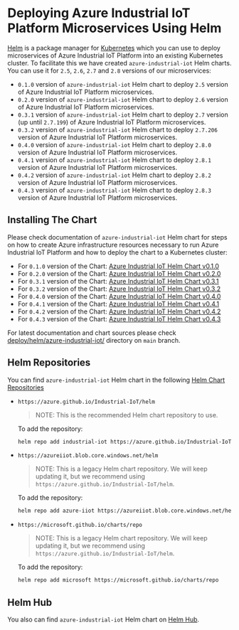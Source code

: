 # Deploying Azure Industrial IoT Platform Microservices Using Helm

[Helm](https://helm.sh/) is a package manager for [Kubernetes](https://kubernetes.io/) which you can use to
deploy microservices of Azure Industrial IoT Platform into an existing Kubernetes cluster. To facilitate this
we have created `azure-industrial-iot` Helm charts. You can use it for `2.5`, `2.6`, `2.7` and `2.8` versions
of our microservices:

- `0.1.0` version of `azure-industrial-iot` Helm chart to deploy `2.5` version of Azure Industrial IoT
  Platform microservices.
- `0.2.0` version of `azure-industrial-iot` Helm chart to deploy `2.6` version of Azure Industrial IoT
  Platform microservices.
- `0.3.1` version of `azure-industrial-iot` Helm chart to deploy `2.7` version (up until `2.7.199`) of Azure
  Industrial IoT Platform microservices.
- `0.3.2` version of `azure-industrial-iot` Helm chart to deploy `2.7.206` version of Azure Industrial IoT
  Platform microservices.
- `0.4.0` version of `azure-industrial-iot` Helm chart to deploy `2.8.0` version of Azure Industrial IoT
  Platform microservices.
- `0.4.1` version of `azure-industrial-iot` Helm chart to deploy `2.8.1` version of Azure Industrial IoT
  Platform microservices.
- `0.4.2` version of `azure-industrial-iot` Helm chart to deploy `2.8.2` version of Azure Industrial IoT
  Platform microservices.
- `0.4.3` version of `azure-industrial-iot` Helm chart to deploy `2.8.3` version of Azure Industrial IoT
  Platform microservices.

## Installing The Chart

Please check documentation of `azure-industrial-iot` Helm chart for steps on how to create Azure
infrastructure resources necessary to run Azure Industrial IoT Platform and how to deploy the chart to a
Kubernetes cluster:

- For `0.1.0` version of the Chart: [Azure Industrial IoT Helm Chart v0.1.0](https://github.com/Azure/Industrial-IoT/blob/helm/0.1.0/deploy/helm/azure-industrial-iot/README.md)
- For `0.2.0` version of the Chart: [Azure Industrial IoT Helm Chart v0.2.0](https://github.com/Azure/Industrial-IoT/blob/helm/0.2.0/deploy/helm/azure-industrial-iot/README.md)
- For `0.3.1` version of the Chart: [Azure Industrial IoT Helm Chart v0.3.1](https://github.com/Azure/Industrial-IoT/blob/helm_0.3.1/deploy/helm/azure-industrial-iot/README.md)
- For `0.3.2` version of the Chart: [Azure Industrial IoT Helm Chart v0.3.2](https://github.com/Azure/Industrial-IoT/blob/helm_0.3.2/deploy/helm/azure-industrial-iot/README.md)
- For `0.4.0` version of the Chart: [Azure Industrial IoT Helm Chart v0.4.0](https://github.com/Azure/Industrial-IoT/blob/helm_0.4.0/deploy/helm/azure-industrial-iot/README.md)
- For `0.4.1` version of the Chart: [Azure Industrial IoT Helm Chart v0.4.1](https://github.com/Azure/Industrial-IoT/blob/helm_0.4.1/deploy/helm/azure-industrial-iot/README.md)
- For `0.4.2` version of the Chart: [Azure Industrial IoT Helm Chart v0.4.2](https://github.com/Azure/Industrial-IoT/blob/helm_0.4.2/deploy/helm/azure-industrial-iot/README.md)
- For `0.4.3` version of the Chart: [Azure Industrial IoT Helm Chart v0.4.3](https://github.com/Azure/Industrial-IoT/blob/helm_0.4.3/deploy/helm/azure-industrial-iot/README.md)

For latest documentation and chart sources please check [deploy/helm/azure-industrial-iot/](../../deploy/helm/azure-industrial-iot/)
directory on `main` branch.

## Helm Repositories

You can find `azure-industrial-iot` Helm chart in the following [Helm Chart Repositories](https://helm.sh/docs/topics/chart_repository/)

- `https://azure.github.io/Industrial-IoT/helm`

  > NOTE: This is the recommended Helm chart repository to use.

  To add the repository:

  ```bash
  helm repo add industrial-iot https://azure.github.io/Industrial-IoT/helm
  ```

- `https://azureiiot.blob.core.windows.net/helm`

  > NOTE: This is a legacy Helm chart repository. We will keep updating it, but we recommend using `https://azure.github.io/Industrial-IoT/helm`.

  To add the repository:

  ```bash
  helm repo add azure-iiot https://azureiiot.blob.core.windows.net/helm
  ```

- `https://microsoft.github.io/charts/repo`

  > NOTE: This is a legacy Helm chart repository. We will keep updating it, but we recommend using `https://azure.github.io/Industrial-IoT/helm`.

  To add the repository:

  ```bash
  helm repo add microsoft https://microsoft.github.io/charts/repo
  ```

## Helm Hub

You also can find `azure-industrial-iot` Helm chart on [Helm Hub](https://hub.helm.sh/charts/microsoft/azure-industrial-iot).
